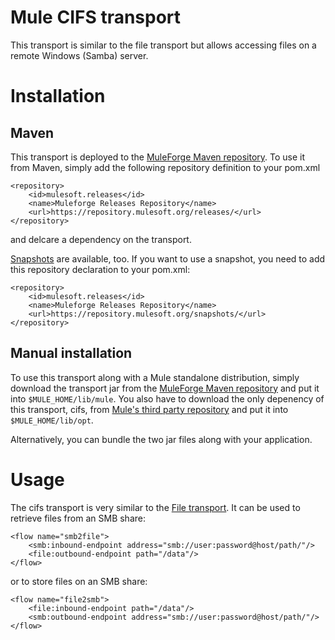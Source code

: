 # Mule CIFS transport #

This transport is similar to the file transport but allows accessing files on a remote Windows (Samba) server.

# Installation #
## Maven ##
This transport is deployed to the [MuleForge Maven repository](https://repository.mulesoft.org/releases/org/mule/transports/mule-transport-cifs). To use it from Maven, simply add the following repository definition to your pom.xml

    <repository>
        <id>mulesoft.releases</id>
        <name>Muleforge Releases Repository</name>
        <url>https://repository.mulesoft.org/releases/</url>
    </repository>

and delcare a dependency on the transport.

[Snapshots](https://repository.mulesoft.org/snapshots/org/mule/transports/mule-transport-cifs/) are available, too. If you want to use a snapshot, you need to add this repository declaration to your pom.xml:

    <repository>
        <id>mulesoft.releases</id>
        <name>Muleforge Releases Repository</name>
        <url>https://repository.mulesoft.org/snapshots/</url>
    </repository>

## Manual installation ##
To use this transport along with a Mule standalone distribution, simply download the transport jar from the [MuleForge Maven repository](https://repository.mulesoft.org/releases/org/mule/transports/mule-transport-cifs) and put it into `$MULE_HOME/lib/mule`. You also have to download the only depenency of this transport, cifs, from [Mule's third party repository](http://dist.codehaus.org/mule/dependencies/maven2/org/samba/jcifs/jcifs) and put it into `$MULE_HOME/lib/opt`.

Alternatively, you can bundle the two jar files along with your application.

# Usage #
The cifs transport is very similar to the [File transport](http://www.mulesoft.org/documentation/display/MULE3USER/File+Transport+Reference). It can be used to retrieve files from an SMB share:

    <flow name="smb2file">
        <smb:inbound-endpoint address="smb://user:password@host/path/"/>
        <file:outbound-endpoint path="/data"/>
    </flow>

or to store files on an SMB share:

    <flow name="file2smb">
        <file:inbound-endpoint path="/data"/>
        <smb:outbound-endpoint address="smb://user:password@host/path/"/>
    </flow>
